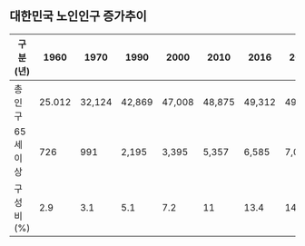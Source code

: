 ## 대한민국 노인인구 증가추이
|구분(년)|1960|1970|1990|2000|2010|2016|2018|2026|
|---|---|---|---|---|---|---|---|---|
|총인구|25.012|32,124|42,869|47,008|48,875|49,312|49,340|49,039|
|65세이상|726|991|2,195|3,395|5,357|6,585|7,075|10,218|
|구성비(%)|2.9|3.1|5.1|7.2|11|13.4|14.3|20.8|
